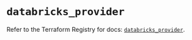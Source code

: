 # `databricks_provider`

Refer to the Terraform Registry for docs: [`databricks_provider`](https://registry.terraform.io/providers/databricks/databricks/1.47.0/docs/resources/provider).
